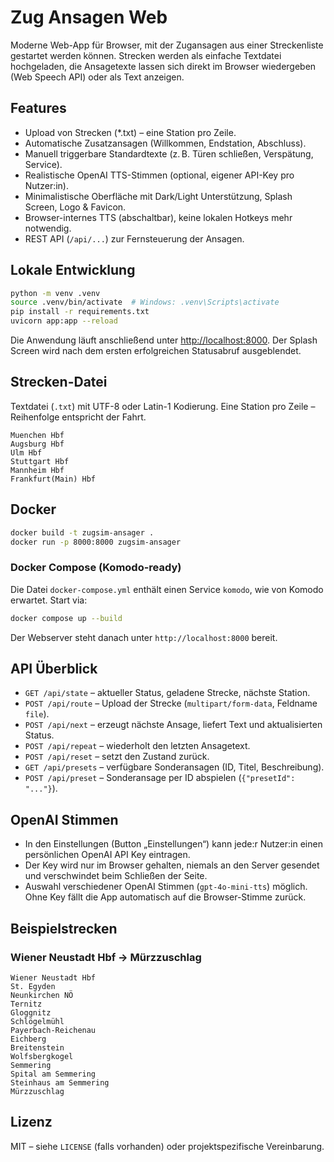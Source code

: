 # Zug Ansagen Web

Moderne Web-App für Browser, mit der Zugansagen aus einer Streckenliste gestartet werden können. Strecken werden als einfache Textdatei hochgeladen, die Ansagetexte lassen sich direkt im Browser wiedergeben (Web Speech API) oder als Text anzeigen.

## Features

- Upload von Strecken (*.txt) – eine Station pro Zeile.
- Automatische Zusatzansagen (Willkommen, Endstation, Abschluss).
- Manuell triggerbare Standardtexte (z. B. Türen schließen, Verspätung, Service).
- Realistische OpenAI TTS-Stimmen (optional, eigener API-Key pro Nutzer:in).
- Minimalistische Oberfläche mit Dark/Light Unterstützung, Splash Screen, Logo & Favicon.
- Browser-internes TTS (abschaltbar), keine lokalen Hotkeys mehr notwendig.
- REST API (`/api/...`) zur Fernsteuerung der Ansagen.

## Lokale Entwicklung

```bash
python -m venv .venv
source .venv/bin/activate  # Windows: .venv\Scripts\activate
pip install -r requirements.txt
uvicorn app:app --reload
```

Die Anwendung läuft anschließend unter [http://localhost:8000](http://localhost:8000). Der Splash Screen wird nach dem ersten erfolgreichen Statusabruf ausgeblendet.

## Strecken-Datei

Textdatei (`.txt`) mit UTF-8 oder Latin-1 Kodierung. Eine Station pro Zeile – Reihenfolge entspricht der Fahrt.

```text
Muenchen Hbf
Augsburg Hbf
Ulm Hbf
Stuttgart Hbf
Mannheim Hbf
Frankfurt(Main) Hbf
```

## Docker

```bash
docker build -t zugsim-ansager .
docker run -p 8000:8000 zugsim-ansager
```

### Docker Compose (Komodo-ready)

Die Datei `docker-compose.yml` enthält einen Service `komodo`, wie von Komodo erwartet. Start via:

```bash
docker compose up --build
```

Der Webserver steht danach unter `http://localhost:8000` bereit.

## API Überblick

- `GET /api/state` – aktueller Status, geladene Strecke, nächste Station.
- `POST /api/route` – Upload der Strecke (`multipart/form-data`, Feldname `file`).
- `POST /api/next` – erzeugt nächste Ansage, liefert Text und aktualisierten Status.
- `POST /api/repeat` – wiederholt den letzten Ansagetext.
- `POST /api/reset` – setzt den Zustand zurück.
- `GET /api/presets` – verfügbare Sonderansagen (ID, Titel, Beschreibung).
- `POST /api/preset` – Sonderansage per ID abspielen (`{"presetId": "..."}`).

## OpenAI Stimmen

- In den Einstellungen (Button „Einstellungen“) kann jede:r Nutzer:in einen persönlichen OpenAI API Key eintragen.
- Der Key wird nur im Browser gehalten, niemals an den Server gesendet und verschwindet beim Schließen der Seite.
- Auswahl verschiedener OpenAI Stimmen (`gpt-4o-mini-tts`) möglich. Ohne Key fällt die App automatisch auf die Browser-Stimme zurück.

## Beispielstrecken

### Wiener Neustadt Hbf → Mürzzuschlag

```text
Wiener Neustadt Hbf
St. Egyden
Neunkirchen NÖ
Ternitz
Gloggnitz
Schlögelmühl
Payerbach-Reichenau
Eichberg
Breitenstein
Wolfsbergkogel
Semmering
Spital am Semmering
Steinhaus am Semmering
Mürzzuschlag
```

## Lizenz

MIT – siehe `LICENSE` (falls vorhanden) oder projektspezifische Vereinbarung.
